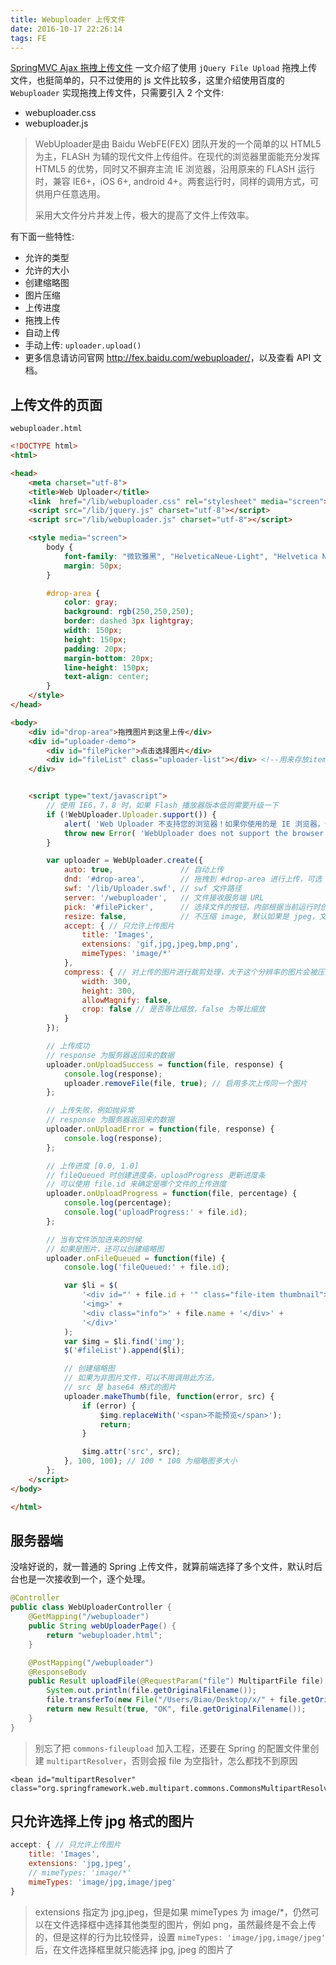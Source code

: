 ```yaml
---
title: Webuploader 上传文件
date: 2016-10-17 22:26:14
tags: FE
---
```

[SpringMVC Ajax 拖拽上传文件](/spring-mvc-upload-file-ajax) 一文介绍了使用 `jQuery File Upload` 拖拽上传文件，也挺简单的，只不过使用的 js 文件比较多，这里介绍使用百度的 `Webuploader` 实现拖拽上传文件，只需要引入 2 个文件:

* webuploader.css
* webuploader.js

> WebUploader是由 Baidu WebFE(FEX) 团队开发的一个简单的以 HTML5 为主，FLASH 为辅的现代文件上传组件。在现代的浏览器里面能充分发挥 HTML5 的优势，同时又不摒弃主流 IE 浏览器，沿用原来的 FLASH 运行时，兼容 IE6+，iOS 6+, android 4+。两套运行时，同样的调用方式，可供用户任意选用。
>
> 采用大文件分片并发上传，极大的提高了文件上传效率。

有下面一些特性:

* 允许的类型
* 允许的大小
* 创建缩略图
* 图片压缩
* 上传进度
* 拖拽上传
* 自动上传
* 手动上传: `uploader.upload()`
* 更多信息请访问官网 <http://fex.baidu.com/webuploader/>，以及查看 API 文档。

<!--more-->

## 上传文件的页面

`webuploader.html`

```html
<!DOCTYPE html>
<html>

<head>
    <meta charset="utf-8">
    <title>Web Uploader</title>
    <link  href="/lib/webuploader.css" rel="stylesheet" media="screen">
    <script src="/lib/jquery.js" charset="utf-8"></script>
    <script src="/lib/webuploader.js" charset="utf-8"></script>

    <style media="screen">
        body {
            font-family: "微软雅黑", "HelveticaNeue-Light", "Helvetica Neue Light", "Helvetica Neue", Helvetica, Arial, sans-serif;
            margin: 50px;
        }

        #drop-area {
            color: gray;
            background: rgb(250,250,250);
            border: dashed 3px lightgray;
            width: 150px;
            height: 150px;
            padding: 20px;
            margin-bottom: 20px;
            line-height: 150px;
            text-align: center;
        }
    </style>
</head>

<body>
    <div id="drop-area">拖拽图片到这里上传</div>
    <div id="uploader-demo">
        <div id="filePicker">点击选择图片</div>
        <div id="fileList" class="uploader-list"></div> <!--用来存放item-->
    </div>


    <script type="text/javascript">
        // 使用 IE6，7，8 时，如果 Flash 播放器版本低则需要升级一下
        if (!WebUploader.Uploader.support()) {
            alert( 'Web Uploader 不支持您的浏览器！如果你使用的是 IE 浏览器，请尝试升级 Flash 播放器');
            throw new Error( 'WebUploader does not support the browser you are using.' );
        }

        var uploader = WebUploader.create({
            auto: true,               // 自动上传
            dnd: '#drop-area',        // 拖拽到 #drop-area 进行上传，可选
            swf: '/lib/Uploader.swf', // swf 文件路径
            server: '/webuploader',   // 文件接收服务端 URL
            pick: '#filePicker',      // 选择文件的按钮，内部根据当前运行时创建，可能是 input 元素，也可能是 flash.
            resize: false,            // 不压缩 image, 默认如果是 jpeg，文件上传前会压缩一把再上传！
            accept: { // 只允许上传图片
                title: 'Images',
                extensions: 'gif,jpg,jpeg,bmp,png',
                mimeTypes: 'image/*'
            },
            compress: { // 对上传的图片进行裁剪处理，大于这个分辨率的图片会被压缩到此分辨率
                width: 300,
                height: 300,
                allowMagnify: false,
                crop: false // 是否等比缩放，false 为等比缩放
            }
        });

        // 上传成功
        // response 为服务器返回来的数据
        uploader.onUploadSuccess = function(file, response) {
            console.log(response);
            uploader.removeFile(file, true); // 启用多次上传同一个图片
        };

        // 上传失败，例如抛异常
        // response 为服务器返回来的数据
        uploader.onUploadError = function(file, response) {
            console.log(response);
        };

        // 上传进度 [0.0, 1.0]
        // fileQueued 时创建进度条，uploadProgress 更新进度条
        // 可以使用 file.id 来确定是哪个文件的上传进度
        uploader.onUploadProgress = function(file, percentage) {
            console.log(percentage);
            console.log('uploadProgress:' + file.id);
        };

        // 当有文件添加进来的时候
        // 如果是图片，还可以创建缩略图
        uploader.onFileQueued = function(file) {
            console.log('fileQueued:' + file.id);

            var $li = $(
                '<div id="' + file.id + '" class="file-item thumbnail">' +
                '<img>' +
                '<div class="info">' + file.name + '</div>' +
                '</div>'
            );
            var $img = $li.find('img');
            $('#fileList').append($li);

            // 创建缩略图
            // 如果为非图片文件，可以不用调用此方法。
            // src 是 base64 格式的图片
            uploader.makeThumb(file, function(error, src) {
                if (error) {
                    $img.replaceWith('<span>不能预览</span>');
                    return;
                }

                $img.attr('src', src);
            }, 100, 100); // 100 * 100 为缩略图多大小
        };
    </script>
</body>

</html>
```

## 服务器端
没啥好说的，就一普通的 Spring 上传文件，就算前端选择了多个文件，默认时后台也是一次接收到一个，逐个处理。

```java
@Controller
public class WebUploaderController {
    @GetMapping("/webuploader")
    public String webUploaderPage() {
        return "webuploader.html";
    }

    @PostMapping("/webuploader")
    @ResponseBody
    public Result uploadFile(@RequestParam("file") MultipartFile file) throws IOException {
        System.out.println(file.getOriginalFilename());
        file.transferTo(new File("/Users/Biao/Desktop/x/" + file.getOriginalFilename()));
        return new Result(true, "OK", file.getOriginalFilename());
    }
}
```

> 别忘了把 `commons-fileupload` 加入工程，还要在 Spring 的配置文件里创建 `multipartResolver`，否则会报 file 为空指针，怎么都找不到原因
>
```
<bean id="multipartResolver" class="org.springframework.web.multipart.commons.CommonsMultipartResolver"/>
```

## 只允许选择上传 jpg 格式的图片
```js
accept: { // 只允许上传图片
    title: 'Images',
    extensions: 'jpg,jpeg',
    // mimeTypes: 'image/*'
    mimeTypes: 'image/jpg,image/jpeg'
}
```

> extensions 指定为 jpg,jpeg，但是如果 mimeTypes 为 image/*，仍然可以在文件选择框中选择其他类型的图片，例如 png，虽然最终是不会上传的，但是这样的行为比较怪异，设置 `mimeTypes: 'image/jpg,image/jpeg'` 后，在文件选择框里就只能选择 jpg, jpeg 的图片了
